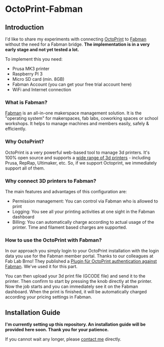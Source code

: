 OctoPrint-Fabman
================

Introduction
------------

I'd like to share my experiments with connecting [OctoPrint](https://octoprint.org/) to [Fabman](https://fabman.io) without the need for a Fabman bridge. **The implementation is in a very early stage and not yet tested a lot.**

To implement this you need:

- Prusa MK3 printer
- Raspberry PI 3
- Micro SD card (min. 8GB)
- Fabman Account (you can get your free trial account here)
- WiFi and Internet connection

### What is Fabman?

[Fabman](https://fabman.io) is an all-in-one makerspace management solution. It is the "operating system" for makerspaces, fab labs, coworking spaces or school workshops. It helps to manage machines and members easily, safely & efficiently.

### Why OctoPrint?

OctoPrint is a very powerful web-based tool to manage 3d printers. It's 100% open source and supports a [wide range of 3d printers](https://github.com/foosel/OctoPrint/wiki/Supported-Printers) - including Prusa, RepRap, Ultimaker, etc. So, if we support Octoprint, we immediately support all of them.

### Why connect 3D printers to Fabman?

The main features and advantages of this configuration are:

- Permission management: You can control via Fabman who is allowed to print
- Logging: You see all your printing activities at one sight in the Fabman dashboard
- Billing: You can automatically charge according to actual usage of the printer. Time and filament based charges are supported.

### How to use the OctoPrint with Fabman?

In our approach you simply login to your OctoPrint installation with the login data you use for the Fabman member portal. Thanks to our colleagues at Fab Lab Brno! They published a [Plugin für OctoPrint authentication against Fabman](https://github.com/rplnt/octoprint-fabman-auth). We've used it for this part.

You can then upload your 3d print file (GCODE file) and send it to the printer. Then confirm to start by pressing the knob directly at the printer. Now the job starts and you can immediately see it on the Fabman dashboard. When the print is finished, it will be automatically charged according your pricing settings in Fabman.

Installation Guide
------------------

**I'm currently setting up this repository. An installation guide will be provided here soon. Thank you for your patience.**

If you cannot wait any longer, please [contact me](mailto:info@happylab.at) directly.

